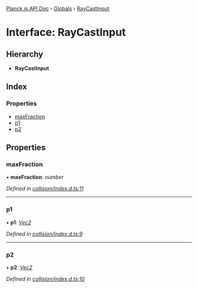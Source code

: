 [Planck.js API Doc](../README.md) › [Globals](../globals.md) › [RayCastInput](raycastinput.md)

# Interface: RayCastInput

## Hierarchy

* **RayCastInput**

## Index

### Properties

* [maxFraction](raycastinput.md#maxfraction)
* [p1](raycastinput.md#p1)
* [p2](raycastinput.md#p2)

## Properties

###  maxFraction

• **maxFraction**: *number*

*Defined in [collision/index.d.ts:11](https://github.com/shakiba/planck.js/blob/9a1fbe4/lib/collision/index.d.ts#L11)*

___

###  p1

• **p1**: *[Vec2](../classes/vec2.md)*

*Defined in [collision/index.d.ts:9](https://github.com/shakiba/planck.js/blob/9a1fbe4/lib/collision/index.d.ts#L9)*

___

###  p2

• **p2**: *[Vec2](../classes/vec2.md)*

*Defined in [collision/index.d.ts:10](https://github.com/shakiba/planck.js/blob/9a1fbe4/lib/collision/index.d.ts#L10)*
